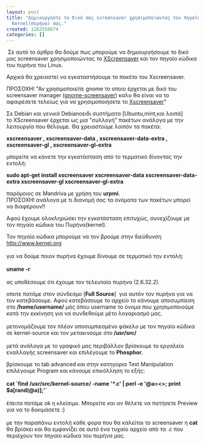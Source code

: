 ```yaml
---
layout: post
title: "Δημιουργήστε το δικό σας screensaver χρησιμοποιώντας τον πηγαίο κώδικα του
  Kernel(πυρήνα) σας."
created: 1262550874
categories: []
---
```

<p>&nbsp;Σε αυτό το άρθρο θα δούμε πως μπορούμε να δημιουργήσουμε το δικό μας screensaver χρησιμοποιώντας το <u>XScreensaver</u> και τον πηγαίο κώδικα του πυρήνα του Linux.<!--break--></p><p>Αρχικά θα χρειαστεί να εγκαταστήσουμε το πακέτο του Xscreensaver.</p><p>ΠΡΟΣΟΧΗ! "Αν χρησιμοποιείτε gnome το οποιο έρχεται με δικό του screensaver manager (<u>gnome-screensaver</u>) καλο θα είναι να το αφαιρέσετε τελείως για να χρησιμοποιήσετε το <u>Xscreensaver</u>"</p><p>Σε Debian και γενικά Debianοειδι συστήματα [Ubuntu,mint,και λοιπά]<br>το XScreensaver έρχεται ως μια "συλλογή" πακέτων ανάλογα με την λειτουργία που θέλουμε. Θα χρειαστούμε λοιπόν τα πακέτα:</p><p><strong>xscreensaver , xscreensaver-data , xscreensaver-data-extra , xscreensaver-gl , xscreensaver-gl-extra</strong></p><p>μπορείτε να κάνετε την εγκατάσταση από το τερματικό δίνοντας την εντολή:</p><p><strong>sudo apt-get install xscreensaver xscreensaver-data xscreensaver-data-extra xscreensaver-gl xscreensaver-gl-extra</strong></p><p>παρόμοιος σε Mandriva με χρήση του <strong>urpmi</strong>.<br>ΠΡΟΣΟΧΗ! ανάλογα με τι διανομή σας τα ονόματα των πακέτων μπορεί να διαφέρουν!!</p><p>Αφού έχουμε ολοκληρώσει την εγκατάσταση επιτυχώς, συνεχίζουμε με τον πηγαίο κώδικα του Πυρήνα(kernel).</p><p>Τον πηγαίο κώδικα μπορούμε να τον βρούμε στην διεύθυνση <a href="http://www.kernel.org">http://www.kernel.org</a><br><br>για να δούμε ποιον πυρήνα έχουμε δίνουμε σε τερματικό την εντολή:<br><br><strong>uname -r </strong><br><br>ας υποθέσουμε ότι έχουμε τον τελευταίο πυρήνα (2.6.32.2).</p><p>οποτε πατάμε στον σύνδεσμο [<strong>Full Source</strong>]&nbsp; για αυτόν τον πυρήνα για να τον κατεβάσουμε. Αφού κατεβάσουμε το αρχείο το κάνουμε αποσυμπίεση στο <strong>/home/username/</strong> μάς όπου username το όνομα που χρησιμοποιούμε κατά την εκκίνηση για να συνδεθούμε μέτο λογαριασμό μας.<br><br>μετονομάζουμε τον πλέον αποσυμπιεσμένο φάκελο με τον πηγαίο κώδικα σε kernel-source και τον μετακινούμε στο<strong> /usr/src/ </strong><br><br>μετά ανάλογα με το γραφικό μας περιβάλλον βρίσκουμε το εργαλείο εναλλαγής screensaver και επιλέγουμε το <strong>Phosphor</strong>.</p><p>βρίσκουμε το tab advanced και στην κατηγορια Text Manipulation επιλέγουμε Program και κάνουμε επικόλληση το εξής:<br><br><strong>cat `find /usr/src/kernel-source/ -name '*.c' | perl -e '@a=&lt;&gt;; print $a[rand(@a)];'`</strong><br><br>έπειτα πατάμε ok η κλείσιμο. Μπορείτε και αν θέλετε να πατήσετε Preview για να το δοκιμάσετε :)<br><br>με την παραπάνω εντολή κάθε φορα που θα καλείται το screensaver η <strong>cat</strong> θα βρίσκει και θα εμφανίζει σε αυτό ένα τυχαίο αρχείο από τα .c που περιέχουν τον πηγαίο κώδικα του πυρήνα μας.</p><p>&nbsp;</p>
